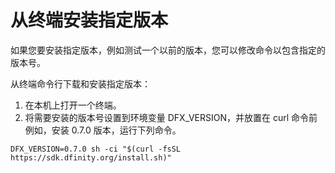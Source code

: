 # 从终端安装指定版本

如果您要安装指定版本，例如测试一个以前的版本，您可以修改命令以包含指定的版本号。

从终端命令行下载和安装指定版本：

1. 在本机上打开一个终端。
2. 将需要安装的版本号设置到环境变量 DFX\_VERSION，并放置在 curl 命令前 例如，安装 0.7.0 版本，运行下列命令。

```text
DFX_VERSION=0.7.0 sh -ci "$(curl -fsSL https://sdk.dfinity.org/install.sh)"
```

